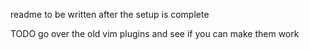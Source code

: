 readme to be written after the setup is complete

TODO go over the old vim plugins and see if you can make them work
